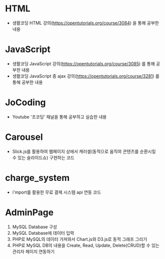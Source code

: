 # HTML
- 생활코딩 HTML 강의(https://opentutorials.org/course/3084) 을 통해 공부한 내용

# JavaScript
- 생활코딩 JavaScript 강의(https://opentutorials.org/course/3085) 를 통해 공부한 내용
- 생활코딩 JavaScript 중 ajax 강의(https://opentutorials.org/course/3281) 를 통해 공부한 내용

# JoCoding
- Youtube '조코딩' 채널을 통해 공부하고 실습한 내용

# Carousel
- Slick.js를 활용하여 웹페이지 상에서 캐러셀(동적으로 움직여 콘텐츠를 순환시킬 수 있는 슬라이드쇼) 구현하는 코드

# charge_system
- i'mport를 활용한 무료 결제 시스템 api 연동 코드

# AdminPage
1. MySQL Database 구성
2. MySQL Database에 데이터 입력
3. PHP로 MySQL의 데이터 가져와서 Chart.js와 D3.js로 동적 그래프 그리기
4. PHP로 MySQL DB의 내용을 Create, Read, Update, Delete(CRUD)할 수 있는 관리자 페이지 연동하기
